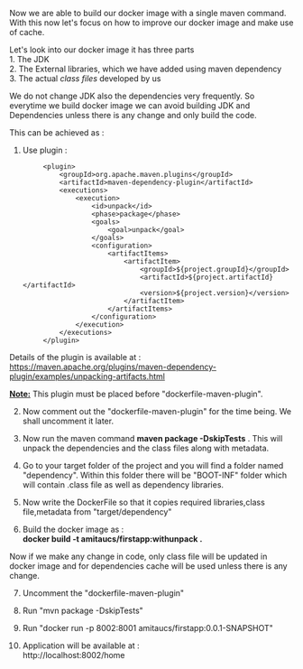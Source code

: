 <p>Now we are able to build our docker image with a single maven command. 
With this now let's focus on how to improve our docker image and make 
use of cache.</p>
<p>Let's look into our docker image it has three parts<br>
      1. The JDK <br>
      2. The External libraries, which we have added using maven dependency<br>
      3. The actual <i>class files</i> developed by us<br>
  
 We do not change JDK also the dependencies very frequently. So everytime we 
 build docker image we can avoid building JDK and Dependencies unless there 
 is any change and only build the code.
 
 <p>This can be achieved as :
 
 1. Use plugin :

             <plugin>
                 <groupId>org.apache.maven.plugins</groupId>
                 <artifactId>maven-dependency-plugin</artifactId>
                 <executions>
                     <execution>
                         <id>unpack</id>
                         <phase>package</phase>
                         <goals>
                             <goal>unpack</goal>
                         </goals>
                         <configuration>
                             <artifactItems>
                                 <artifactItem>
                                     <groupId>${project.groupId}</groupId>
                                     <artifactId>${project.artifactId}</artifactId>
                                     <version>${project.version}</version>
                                 </artifactItem>
                             </artifactItems>
                         </configuration>
                     </execution>
                 </executions>
             </plugin>

 Details of the plugin is available at :
  https://maven.apache.org/plugins/maven-dependency-plugin/examples/unpacking-artifacts.html
      
<u><b>Note:</u></b> This plugin must be placed before "dockerfile-maven-plugin".

2. Now comment out the "dockerfile-maven-plugin" for the time being. We shall uncomment it later.

3. Now run the maven command  <b>maven package -DskipTests</b> . This will unpack the dependencies
and the class files along with metadata. 

4. Go to your target folder of the project and you will find a folder named "dependency". Within this
folder there will be "BOOT-INF" folder which will contain .class file as well as
dependency libraries.

5. Now write the DockerFile so that it copies required libraries,class file,metadata
from "target/dependency"

6. Build the docker image as :<br>
   <b>docker build -t amitaucs/firstapp:withunpack . </b>
  
 Now if we make any change in code, only class file will be updated in docker image and for dependencies 
 cache will be used unless there is any change.
 
7. Uncomment the "dockerfile-maven-plugin" 

8. Run "mvn package -DskipTests"

9. Run "docker run -p 8002:8001 amitaucs/firstapp:0.0.1-SNAPSHOT"

10. Application will be available at :<br>
http://localhost:8002/home

